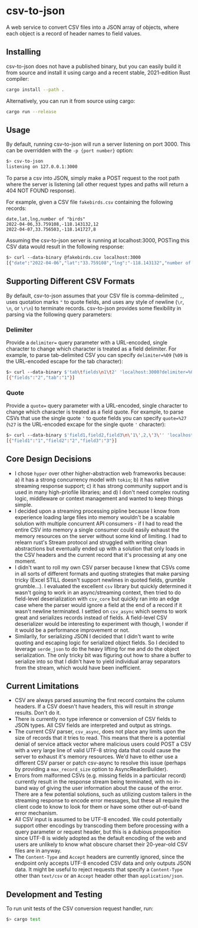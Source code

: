 # csv-to-json

A web service to convert CSV files into a JSON array of objects, where each object is a record of header names to field values.

## Installing

csv-to-json does not have a published binary, but you can easily build it from source and install it using cargo and a recent stable, 2021-edition Rust compiler:

```sh
cargo install --path .
```

Alternatively, you can run it from source using cargo:

```sh
cargo run --release
```

## Usage

By default, running csv-to-json will run a server listening on port 3000. This can be overridden with the `-p {port number}` option:

```sh
$> csv-to-json
listening on 127.0.0.1:3000
```

To parse a csv into JSON, simply make a POST request to the root path where the server is listening (all other request types and paths will return a 404 NOT FOUND response).

For example, given a CSV file `fakebirds.csv` containing the following records:

```csv
date,lat,lng,number of "birds"
2022-04-06,33.759108,-118.143132,12
2022-04-07,33.756503,-118.141727,8
```

Assuming the csv-to-json server is running at localhost:3000, POSTing this CSV data would result in the following response:

```sh
$> curl --data-binary @fakebirds.csv localhost:3000
[{"date":"2022-04-06","lat":"33.759108","lng":"-118.143132","number of \"birds\"":"12"},{"date":"2022-04-07","lat":"33.756503","lng":"-118.141727","number of \"birds\"":"8"}]
```

## Supporting Different CSV Formats

By default, csv-to-json assumes that your CSV file is comma-delimited `,`, uses quotation marks `"` to quote fields, and uses any style of newline (`\r`, `\n`, or `\r\n`) to terminate records. csv-to-json provides some flexibility in parsing via the following query parameters:

### Delimiter

Provide a `delimiter=` query parameter with a URL-encoded, single character to change which character is treated as a field delimiter. For example, to parse tab-delimited CSV you can specify `delimiter=%09` (`%09` is the URL-encoded escape for the tab character):

```sh
$> curl --data-binary $'tab\tfields\n1\t2' 'localhost:3000?delimiter=%09'
[{"fields":"2","tab":"1"}]
```

### Quote

Provide a `quote=` query parameter with a URL-encoded, single character to change which character is treated as a field quote. For example, to parse CSVs that use the single quote `'` to quote fields you can specify `quote=%27` (`%27` is the URL-encoded excape for the single quote `'` character):

```sh
$> curl --data-binary $'field1,field2,field3\n\'1\',2,\'3\'' 'localhost:3000?quote=%27'
[{"field1":"1","field2":"2","field3":"3"}]
```

## Core Design Decisions

- I chose `hyper` over other higher-abstraction web frameworks because:
  a) it has a strong concurrency model with `tokio`;
  b) it has native streaming response support;
  c) it has strong community support and is used in many high-priofile libraries; and
  d) I don't need complex routing logic, middleware or context management and wanted to keep things simple.
- I decided upon a streaming processing pipline because I know from experience loading large files into memory wouldn't be a scalable solution with multiple concurrent API consumers - if I had to read the entire CSV into memory a single consumer could easily exhaust the memory resources on the server without some kind of limiting. I had to relearn rust's Stream protocol and struggled with writing clean abstractions but eventually ended up with a solution that only loads in the CSV headers and the current record that it's processing at any one moment.
- I didn't want to roll my own CSV parser because I knew that CSVs come in all sorts of different formats and quoting strategies that make parsing tricky (Excel STILL doesn't support newlines in quoted fields, grumble grumble...). I evaluated the excellent `csv` library but quickly determined it wasn't going to work in an async/streaming context, then tried to do field-level deserialization with `csv_core` but quickly ran into an edge case where the parser would ignore a field at the end of a record if it wasn't newline terminated. I settled on `csv_async` which seems to work great and serializes records instead of fields. A field-level CSV deserializer would be interesting to experiment with though, I wonder if it would be a performance improvement or not.
- Similarlly, for serializing JSON I decided that I didn't want to write quoting and escaping logic for serialized object fields. So I decided to leverage `serde_json` to do the heavy lifting for me and do the object serialization. The only tricky bit was figuring out how to share a buffer to serialize into so that I didn't have to yield individual array separators from the stream, which would have been inefficient.

## Current Limitations

- CSV are always parsed assuming the first record contains the column headers. If a CSV doesn't have headers, this will result in _strange_ results. Don't do it.
- There is currently no type inference or conversion of CSV fields to JSON types. All CSV fields are interpreted and output as strings.
- The current CSV parser, `csv_async`, does not place any limits upon the size of records that it tries to read. This means that there is a potential denial of service attack vector where malicious users could POST a CSV with a very large line of valid UTF-8 string data that could cause the server to exhaust it's memory resources. We'd have to either use a different CSV parser or patch csv-async to resolve this issue (perhaps by providing a `max_record_size` option to AsyncReaderBuilder).
- Errors from malformed CSVs (e.g. missing fields in a particular record) currently result in the response stream being terminated, with no in-band way of giving the user information about the cause of the error. There are a few potential solutions, such as utilizing custom tailers in the streaming response to encode error messages, but these all require the client code to know to look for them or have some other out-of-band error mechanism.
- All CSV input is assumed to be UTF-8 encoded. We could potentially support other encodings by transcoding them before processing with a query parameter or request header, but this is a dubious proposition since UTF-8 is widely adopted as the default encoding of the web and users are unlikely to know what obscure charset their 20-year-old CSV files are in anyway.
- The `Content-Type` and `Accept` headers are currently ignored, since the endpoint only accepts UTF-8 encoded CSV data and only outputs JSON data. It might be useful to reject requests that specify a `Content-Type` other than `text/csv` or an `Accept` header other than `application/json`.

## Development and Testing

To run unit tests of the CSV conversion request handler, run:

```sh
$> cargo test
```
